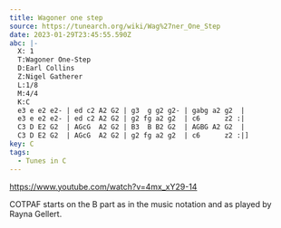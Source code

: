 ```yaml
---
title: Wagoner one step
source: https://tunearch.org/wiki/Wag%27ner_One_Step
date: 2023-01-29T23:45:55.590Z
abc: |-
  X: 1
  T:Wagoner One-Step
  D:Earl Collins
  Z:Nigel Gatherer
  L:1/8
  M:4/4
  K:C
  e3 e e2 e2- | ed c2 A2 G2 | g3  g g2 g2- | gabg a2 g2  |
  e3 e e2 e2- | ed c2 A2 G2 | g2 fg a2 g2  | c6      z2 :|
  C3 D E2 G2  | AGcG  A2 G2 | B3  B B2 G2  | AGBG A2 G2  |
  C3 D E2 G2  | AGcG  A2 G2 | g2 fg a2 g2  | c6      z2 :|]
key: C
tags:
  - Tunes in C
---
```

https://www.youtube.com/watch?v=4mx_xY29-14

COTPAF starts on the B part as in the music notation and as played by Rayna Gellert.